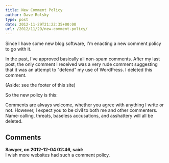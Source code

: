 ```yaml
---
title: New Comment Policy
author: Dave Rolsky
type: post
date: 2012-11-29T21:22:35+00:00
url: /2012/11/29/new-comment-policy/
---
```


Since I have some new blog software, I'm enacting a new comment policy to go with it.

In the past, I've approved basically all non-spam comments. After my last post, the only comment I
received was a very rude comment suggesting that it was an attempt to "defend" my use of WordPress.
I deleted this comment.

(Aside: see the footer of this site)

So the new policy is this:

Comments are always welcome, whether you agree with anything I write or not. However, I expect you
to be civil to both me and other commenters. Name-calling, threats, baseless accusations, and
asshattery will all be deleted.

## Comments

**Sawyer, on 2012-12-04 02:46, said:**  
I wish more websites had such a comment policy.
